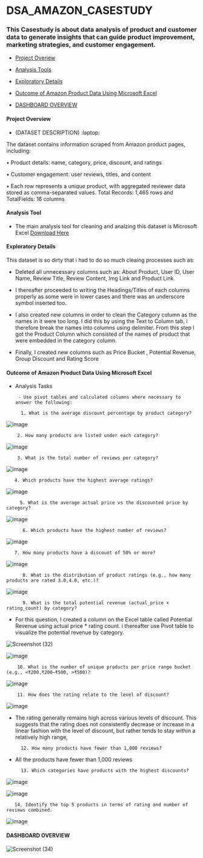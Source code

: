 # DSA_AMAZON_CASESTUDY

### This Casestudy is about data analysis of product and customer data to generate insights that can guide product improvement, marketing strategies, and customer engagement.

- [Project Overiew](#project-overview)

- [Analysis Tools](#analysis-tools)

- [Exploratory Details](#eploratory-details)

- [Outcome of Amazon Product Data Using Microsoft Excel](#outcome-of-amazon-product-data-using-microsoft-excel)

- [DASHBOARD OVERVIEW](#dashboard-overview)


#### Project Overview

- (DATASET DESCRIPTION) :laptop:

The dataset contains information scraped from Amazon product pages, including:

• Product details: name, category, price, discount, and ratings

• Customer engagement: user reviews, titles, and content

• Each row represents a unique product, with aggregated reviewer data stored as comma-separated values. Total Records: 1,465 rows and TotalFields: 16 columns



#### Analysis Tool

- The main analysis tool for cleaning and analzing this dataset is Microsoft Excel [Download Here](https://www.microsoft.com)


#### Exploratory Details

This dataset is so dirty that i had to do so much cleaing processes such as:

- Deleted all unnecessary columns such as: About Product, User ID, User Name, Review Title, Review Content, Img Link and Product Link.

- I thereafter proceeded to writing the Headings/Titles of each columns properly as some were in lower cases and there was an underscore symbol inserted too.

- I also created new columns in order to clean the Category column as the names in it were too long. I did this by using the Text to Column tab,
  i therefore break the names into columns using delimiter. From this step I got the Product Column which consisted of the names of product that were embedded in the category column.

- Finally, I  created new columns such as Price Bucket , Potential Revenue, Group Discount and Rating Score

#### Outcome of Amazon Product Data Using Microsoft Excel

- Analysis Tasks

       - Use pivot tables and calculated columns where necessary to answer the following:
  
        1. What is the average discount percentage by product category?

![image](https://github.com/user-attachments/assets/bf63b81d-057e-4311-9319-bab030dd25b2)

 
        2. How many products are listed under each category?

![image](https://github.com/user-attachments/assets/2056163b-5f72-4ba5-b900-884155b40d6c)


        
        3. What is the total number of reviews per category?

![image](https://github.com/user-attachments/assets/8a680f63-a26c-4408-8175-3c5fc5d3fbbb)

 

       4. Which products have the highest average ratings?

![image](https://github.com/user-attachments/assets/77d0f089-1447-4839-9913-732a2a77f1f2)


         5. What is the average actual price vs the discounted price by category?


![image](https://github.com/user-attachments/assets/1e1e5214-4f59-4155-b240-bce4ef2ce875)


         
          6. Which products have the highest number of reviews?

![image](https://github.com/user-attachments/assets/1c79b1a1-3a29-4726-81fc-b863a2a747cc)

         
	   7. How many products have a discount of 50% or more?


![image](https://github.com/user-attachments/assets/44e14636-8231-4764-a1ce-d2e2e4af8cac)


          8. What is the distribution of product ratings (e.g., how many products are rated 3.0,4.0, etc.)?

![image](https://github.com/user-attachments/assets/2d3520ab-fd91-423b-a1e9-edef459d24fd)



          9. What is the total potential revenue (actual_price × rating_count) by category?

- For this question, I created a column on the Excel table called Potential Revenue using actual price * rating count. i thereafter use Pivot table to visualize the potential revenue by category.

![Screenshot (32)](https://github.com/user-attachments/assets/0299d1da-da30-4b97-9576-606a76904a27)

![image](https://github.com/user-attachments/assets/e65c273e-2ea3-4666-9220-2e31f4be8782)


        10. What is the number of unique products per price range bucket (e.g., <₹200,₹200–₹500, >₹500)?

![image](https://github.com/user-attachments/assets/daca1935-5722-4323-8334-eb309ad2bb21)


        11. How does the rating relate to the level of discount?

![image](https://github.com/user-attachments/assets/79f52cb1-5f46-46d1-ada1-97d19f924b93)

- The rating generally remains high across various levels of discount. This suggests that the rating does not consistently decrease or increase in a linear fashion with the level of discount, but rather 
 tends to stay within a relatively high range,
  
	
        12. How many products have fewer than 1,000 reviews?

- All the products have fewer than 1,000 reviews 
       
	
 
        13. Which categories have products with the highest discounts?

![image](https://github.com/user-attachments/assets/f3515b71-6a8a-4b32-8c94-37bde0a07929)


![image](https://github.com/user-attachments/assets/eb2c125b-6789-411a-a48b-8015e261d86a)
  


       14. Identify the top 5 products in terms of rating and number of reviews combined.

![image](https://github.com/user-attachments/assets/2c0fb1ce-e66b-41cf-b168-fd36de79296f)



#### DASHBOARD OVERVIEW

![Screenshot (34)](https://github.com/user-attachments/assets/ae8f7778-93b2-4a67-b7ac-1aecb158014c)


